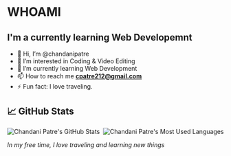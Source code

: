 # WHOAMI
## I'm a currently learning Web Developemnt
- 👋 Hi, I’m @chandanipatre
- 👀 I’m interested in Coding & Video Editing
- 🌱 I’m currently learning Web Development
- 📫 How to reach me **cpatre212@gmail.com**
- ⚡ Fun fact: I love traveling.

## 📈 GitHub Stats

<img align="right" src="https://github-readme-stats.vercel.app/api/top-langs/?username=chandanipatre&theme=vision-friendly-dark&count_private=true&hide=html" alt="Chandani Patre's Most Used Languages" />

<img align="center" src="https://github-readme-stats.vercel.app/api?username=chandanipatre&show_icons=true&theme=vision-friendly-dark" alt="Chandani Patre's GitHub Stats" />

<br>

_In my free time, I love traveling and learning new things_

